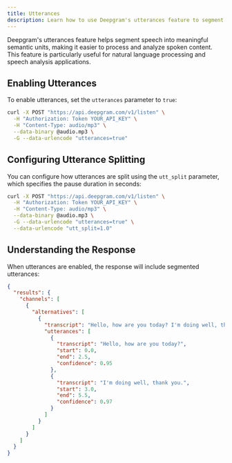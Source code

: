 ```yaml
---
title: Utterances
description: Learn how to use Deepgram's utterances feature to segment speech into meaningful semantic units
---
```


Deepgram's utterances feature helps segment speech into meaningful semantic units, making it easier to process and analyze spoken content. This feature is particularly useful for natural language processing and speech analysis applications.

## Enabling Utterances

To enable utterances, set the `utterances` parameter to `true`:

```bash
curl -X POST "https://api.deepgram.com/v1/listen" \
  -H "Authorization: Token YOUR_API_KEY" \
  -H "Content-Type: audio/mp3" \
  --data-binary @audio.mp3 \
  -G --data-urlencode "utterances=true"
```

## Configuring Utterance Splitting

You can configure how utterances are split using the `utt_split` parameter, which specifies the pause duration in seconds:

```bash
curl -X POST "https://api.deepgram.com/v1/listen" \
  -H "Authorization: Token YOUR_API_KEY" \
  -H "Content-Type: audio/mp3" \
  --data-binary @audio.mp3 \
  -G --data-urlencode "utterances=true" \
  --data-urlencode "utt_split=1.0"
```

## Understanding the Response

When utterances are enabled, the response will include segmented utterances:

```json
{
  "results": {
    "channels": [
      {
        "alternatives": [
          {
            "transcript": "Hello, how are you today? I'm doing well, thank you.",
            "utterances": [
              {
                "transcript": "Hello, how are you today?",
                "start": 0.0,
                "end": 2.5,
                "confidence": 0.95
              },
              {
                "transcript": "I'm doing well, thank you.",
                "start": 3.0,
                "end": 5.5,
                "confidence": 0.97
              }
            ]
          }
        ]
      }
    ]
  }
}
```
